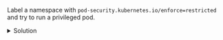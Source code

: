 Label a namespace with `pod-security.kubernetes.io/enforce=restricted` and try to run a privileged pod.

<details><summary>Solution</summary>
<br>

```bash
kubectl label ns session283884 pod-security.kubernetes.io/enforce=restricted --overwrite
```{{exec}}

cat <<EOF | kubectl -n session283884 apply -f -
apiVersion: v1
kind: Pod
metadata:
  name: privileged
spec:
  containers:
  - name: busybox
    image: busybox
    command: ["sleep", "3600"]
    securityContext:
      privileged: true
EOF
```{{exec}}

</details>
